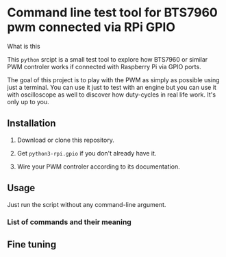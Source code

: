 # Command line test tool for BTS7960 pwm connected via RPi GPIO

What is this

This ` python ` srcipt is a small test tool to explore how BTS7960 or similar PWM controler works if connected with Raspberry Pi via GPIO ports.

The goal of this project is to play with the PWM as simply as possible using just a terminal. You can use it just to test with an engine but you can use it with oscilloscope as well to discover how duty-cycles in real life work. It's only up to you.

## Installation

1. Download or clone this repository.

2. Get ` python3-rpi.gpio ` if you don't already have it.

3. Wire your PWM controler according to its documentation.

## Usage

Just run the script without any command-line argument.

### List of commands and their meaning



## Fine tuning
